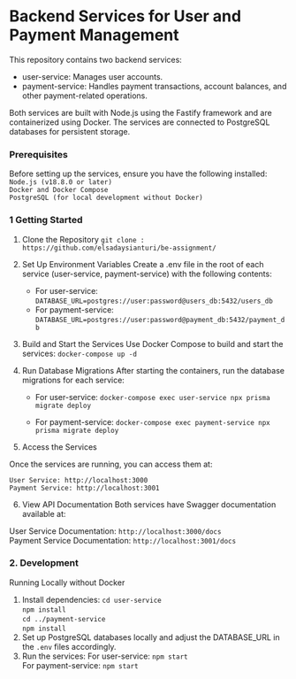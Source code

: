 # Backend Services for User and Payment Management

This repository contains two backend services:<br/>

- user-service: Manages user accounts.
- payment-service: Handles payment transactions, account balances, and other payment-related operations.

Both services are built with Node.js using the Fastify framework and are containerized using Docker. 
The services are connected to PostgreSQL databases for persistent storage.

### Prerequisites
Before setting up the services, ensure you have the following installed:</br>
`Node.js (v18.8.0 or later)` </br>
`Docker and Docker Compose`</br>
`PostgreSQL (for local development without Docker)`</br>

### 1 Getting Started
1. Clone the Repository
  `git clone : https://github.com/elsadaysianturi/be-assignment/`

2. Set Up Environment Variables
Create a .env file in the root of each service (user-service, payment-service) with the following contents:
      - For user-service:
`DATABASE_URL=postgres://user:password@users_db:5432/users_db `
      - For payment-service:
`DATABASE_URL=postgres://user:password@payment_db:5432/payment_db`
3. Build and Start the Services
Use Docker Compose to build and start the services:
`docker-compose up -d`
4. Run Database Migrations
After starting the containers, run the database migrations for each service:
      - For user-service:
`docker-compose exec user-service npx prisma migrate deploy`

   -  For payment-service:
`docker-compose exec payment-service npx prisma migrate deploy`

5. Access the Services

Once the services are running, you can access them at:

   `User Service: http://localhost:3000   ` </br>
   `Payment Service: http://localhost:3001   `</br>

6. View API Documentation
Both services have Swagger documentation available at:

User Service Documentation: `http://localhost:3000/docs`</br>
Payment Service Documentation: `http://localhost:3001/docs`</br>

### 2. Development
Running Locally without Docker
1. Install dependencies:
`cd user-service`</br>
`npm install`</br>
`cd ../payment-service`</br>
`npm install`</br>
2. Set up PostgreSQL databases locally and adjust the DATABASE_URL in the `.env` files accordingly.
3. Run the services:
For user-service:
`npm start`</br>
For payment-service:
`npm start`</br>

